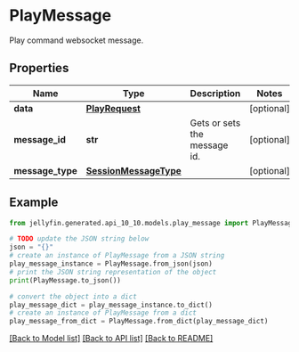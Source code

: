 # PlayMessage

Play command websocket message.

## Properties

Name | Type | Description | Notes
------------ | ------------- | ------------- | -------------
**data** | [**PlayRequest**](PlayRequest.md) |  | [optional] 
**message_id** | **str** | Gets or sets the message id. | [optional] 
**message_type** | [**SessionMessageType**](SessionMessageType.md) |  | [optional] 

## Example

```python
from jellyfin.generated.api_10_10.models.play_message import PlayMessage

# TODO update the JSON string below
json = "{}"
# create an instance of PlayMessage from a JSON string
play_message_instance = PlayMessage.from_json(json)
# print the JSON string representation of the object
print(PlayMessage.to_json())

# convert the object into a dict
play_message_dict = play_message_instance.to_dict()
# create an instance of PlayMessage from a dict
play_message_from_dict = PlayMessage.from_dict(play_message_dict)
```
[[Back to Model list]](../README.md#documentation-for-models) [[Back to API list]](../README.md#documentation-for-api-endpoints) [[Back to README]](../README.md)



